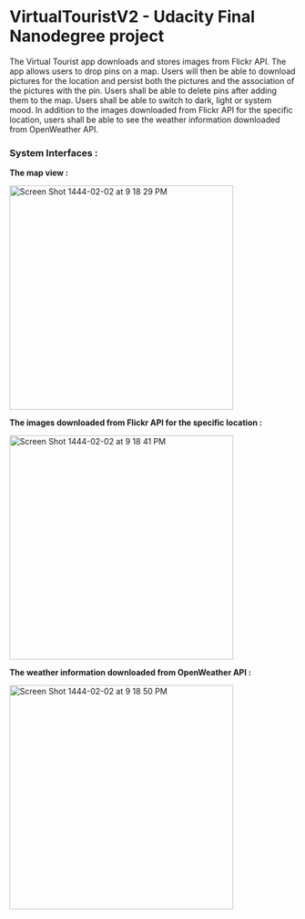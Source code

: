 # VirtualTouristV2 - Udacity Final Nanodegree project

The Virtual Tourist app downloads and stores images from Flickr API. The app allows users to drop pins on a map. Users will then be able to download pictures for the location and persist both the pictures and the association of the pictures with the pin. Users shall be able to delete pins after adding them to the map. Users shall be able to switch to dark, light or system mood. In addition to the images downloaded from Flickr API for the specific location, users shall be able to see the weather information downloaded from OpenWeather API.

<h3><b>System Interfaces :</b></h3>

<b>The map view : </b>

<img width="393" alt="Screen Shot 1444-02-02 at 9 18 29 PM" src="https://user-images.githubusercontent.com/79309859/187270833-1d7ead47-fd8a-4a01-80c9-7c12014c5b65.png">

<b>The  images downloaded from Flickr API for the specific location :</b>

<img width="393" alt="Screen Shot 1444-02-02 at 9 18 41 PM" src="https://user-images.githubusercontent.com/79309859/187270885-2fa502e6-ec79-47cd-a203-3bacb764352c.png">

<b>The weather information downloaded from OpenWeather API :</b>

<img width="393" alt="Screen Shot 1444-02-02 at 9 18 50 PM" src="https://user-images.githubusercontent.com/79309859/187270934-6b5edb69-4606-4438-bb4b-e4b64e496dfa.png">



